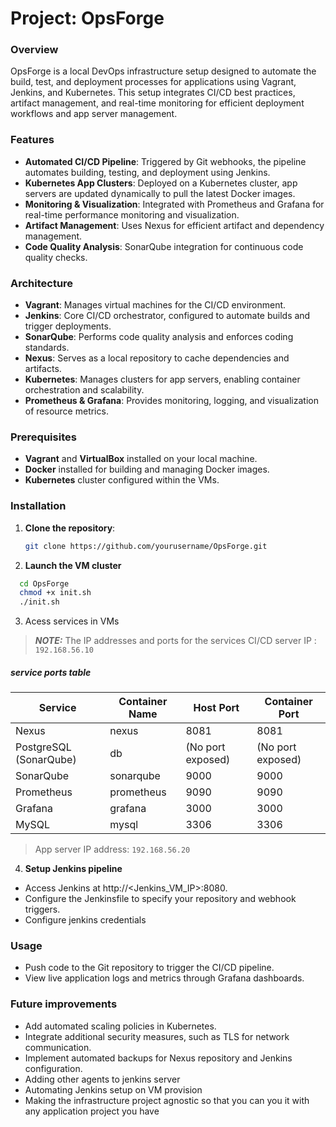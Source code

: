 # Project: OpsForge

### Overview
OpsForge is a local DevOps infrastructure setup designed to automate the build, test, and deployment processes for applications using Vagrant, Jenkins, and Kubernetes. This setup integrates CI/CD best practices, artifact management, and real-time monitoring for efficient deployment workflows and app server management.

### Features
- **Automated CI/CD Pipeline**: Triggered by Git webhooks, the pipeline automates building, testing, and deployment using Jenkins.
- **Kubernetes App Clusters**: Deployed on a Kubernetes cluster, app servers are updated dynamically to pull the latest Docker images.
- **Monitoring & Visualization**: Integrated with Prometheus and Grafana for real-time performance monitoring and visualization.
- **Artifact Management**: Uses Nexus for efficient artifact and dependency management.
- **Code Quality Analysis**: SonarQube integration for continuous code quality checks.

### Architecture
- **Vagrant**: Manages virtual machines for the CI/CD environment.
- **Jenkins**: Core CI/CD orchestrator, configured to automate builds and trigger deployments.
- **SonarQube**: Performs code quality analysis and enforces coding standards.
- **Nexus**: Serves as a local repository to cache dependencies and artifacts.
- **Kubernetes**: Manages clusters for app servers, enabling container orchestration and scalability.
- **Prometheus & Grafana**: Provides monitoring, logging, and visualization of resource metrics.

### Prerequisites
- **Vagrant** and **VirtualBox** installed on your local machine.
- **Docker** installed for building and managing Docker images.
- **Kubernetes** cluster configured within the VMs.

### Installation

1. **Clone the repository**:
   ```bash
   git clone https://github.com/yourusername/OpsForge.git

   ```
2. **Launch the VM cluster**
 ```bash
   cd OpsForge
   chmod +x init.sh
   ./init.sh
   ```

3. Acess services in VMs
> **_NOTE:_**  The IP addresses and ports  for the services
> CI/CD server IP : `192.168.56.10`
##### service ports table 
| Service               | Container Name    | Host Port | Container Port |
|-----------------------|-------------------|-----------|----------------|
| Nexus                 | nexus             | 8081      | 8081           |
| PostgreSQL (SonarQube)| db                | (No port exposed) | (No port exposed) |
| SonarQube             | sonarqube         | 9000      | 9000           |
| Prometheus            | prometheus        | 9090      | 9090           |
| Grafana               | grafana           | 3000      | 3000           |
| MySQL                 | mysql             | 3306      | 3306           |

> App server IP address: `192.168.56.20`

4. **Setup Jenkins pipeline**
* Access Jenkins at http://<Jenkins_VM_IP>:8080.
* Configure the Jenkinsfile to specify your repository and webhook triggers.
* Configure jenkins credentials

### Usage
* Push code to the Git repository to trigger the CI/CD pipeline.
* View live application logs and metrics through Grafana dashboards.

### Future improvements
* Add automated scaling policies in Kubernetes.
* Integrate additional security measures, such as TLS for network communication.
* Implement automated backups for Nexus repository and Jenkins configuration.
* Adding other agents to jenkins server
* Automating Jenkins setup on VM provision
* Making the infrastructure project agnostic so that you can you it with any application project you have 
